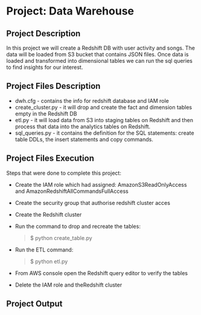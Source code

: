 # Project: Data Warehouse

## Project Description
In this project we will create a Redshift DB with user activity and songs. The data will be loaded from S3 bucket that contains JSON files.
Once data is loaded and transformed into dimensional tables we can run the sql queries to find insights for our interest.

## Project Files Description

- dwh.cfg - contains the info for redshift database and IAM role 
- create_cluster.py - it will drop and create the fact and dimension tables empty in the Redshift DB
- etl.py - it will load data from S3 into staging tables on Redshift and then process that data into the analytics tables on Redshift.
- sql_queries.py - it contains the definition for the SQL statements: create table DDLs, the insert statements and copy commands.


## Project Files Execution

Steps that were done to complete this project:
- Create the IAM role which had assigned: AmazonS3ReadOnlyAccess and AmazonRedshiftAllCommandsFullAccess
- Create the security group that authorise redshift cluster acces
- Create the Redshift cluster
- Run the command to drop and recreate the tables:
     > $ python create_table.py
- Run the ETL command:
     > $ python etl.py

- From AWS console open the Redshift query editor to verify the tables
- Delete the IAM role and theRedshift cluster


## Project Output

